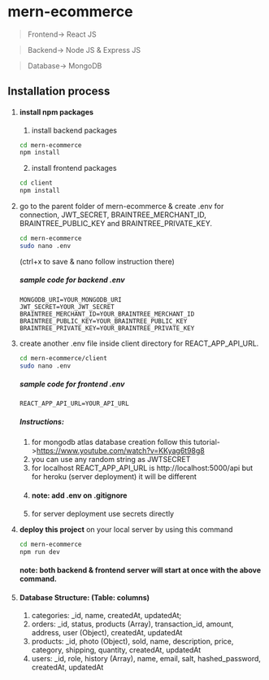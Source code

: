 # mern-ecommerce

> Frontend-> React JS

> Backend-> Node JS & Express JS

> Database-> MongoDB

## Installation process

1. #### install npm packages
   1. install backend packages
   ```bash
   cd mern-ecommerce
   npm install
   ```
   2. install frontend packages
   ```bash
   cd client
   npm install
   ```
2. go to the parent folder of mern-ecommerce & create .env for connection, JWT_SECRET, BRAINTREE_MERCHANT_ID, BRAINTREE_PUBLIC_KEY and BRAINTREE_PRIVATE_KEY.

   ```bash
   cd mern-ecommerce
   sudo nano .env
   ```

   (ctrl+x to save & nano follow instruction there)

   ##### sample code for backend .env

   ```env
   MONGODB_URI=YOUR_MONGODB_URI
   JWT_SECRET=YOUR_JWT_SECRET
   BRAINTREE_MERCHANT_ID=YOUR_BRAINTREE_MERCHANT_ID
   BRAINTREE_PUBLIC_KEY=YOUR_BRAINTREE_PUBLIC_KEY
   BRAINTREE_PRIVATE_KEY=YOUR_BRAINTREE_PRIVATE_KEY
   ```

3. create another .env file inside client directory for REACT_APP_API_URL.

   ```bash
   cd mern-ecommerce/client
   sudo nano .env
   ```

   ##### sample code for frontend .env

   ```env
   REACT_APP_API_URL=YOUR_API_URL
   ```

   ##### Instructions:

   1. for mongodb atlas database creation follow this tutorial->https://www.youtube.com/watch?v=KKyag6t98g8
   2. you can use any random string as JWTSECRET
   3. for localhost REACT_APP_API_URL is http://localhost:5000/api
      but for heroku (server deployment) it will be different
   4. #### note: add .env on .gitignore
   5. for server deployment use secrets directly

4. <b>deploy this project</b> on your local server by using this command

   ```bash
   cd mern-ecommerce
   npm run dev
   ```

   #### note: both backend & frontend server will start at once with the above command.

5. #### Database Structure: (Table: columns)
   1. categories: \_id, name, createdAt, updatedAt;
   2. orders: \_id, status, products (Array), transaction_id, amount, address, user (Object), createdAt, updatedAt
   3. products: \_id, photo (Object), sold, name, description, price, category, shipping, quantity, createdAt, updatedAt
   4. users: \_id, role, history (Array), name, email, salt, hashed_password, createdAt, updatedAt
